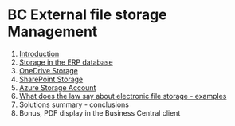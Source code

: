 
# BC External file storage Management

1. [Introduction](https://github.com/BMSPedro/BCFileStorage/blob/main/introduction.md)
2. [Storage in the ERP database](https://github.com/BMSPedro/BCFileStorage/blob/main/database.md)
6. [OneDrive Storage](https://github.com/BMSPedro/BCFileStorage/blob/main/Onedrive.md)
7. [SharePoint Storage](https://github.com/BMSPedro/BCFileStorage/blob/main/SharePoint.md)
8. [Azure Storage Account](https://github.com/BMSPedro/BCFileStorage/blob/main/ASA.md)
9. [What does the law say about electronic file storage - examples](https://github.com/BMSPedro/BCFileStorage/blob/main/compliance.md)
10. Solutions summary - conclusions
11. Bonus, PDF display in the Business Central client
   
